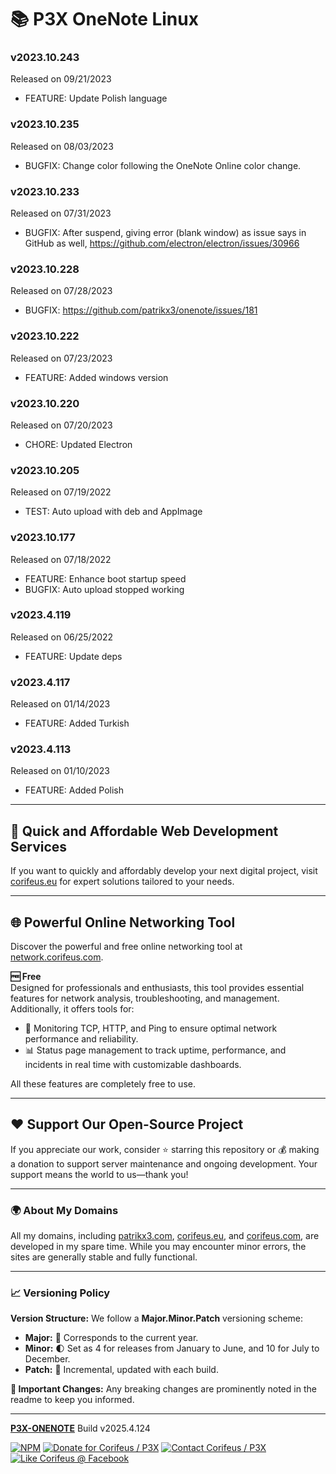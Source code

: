 [//]: #@corifeus-header

# 📚 P3X OneNote Linux

                        
[//]: #@corifeus-header:end
### v2023.10.243
Released on 09/21/2023
* FEATURE: Update Polish language



### v2023.10.235
Released on 08/03/2023
* BUGFIX: Change color following the OneNote Online color change.



### v2023.10.233
Released on 07/31/2023
* BUGFIX: After suspend, giving error (blank window) as issue says in GitHub as well, https://github.com/electron/electron/issues/30966



### v2023.10.228
Released on 07/28/2023
* BUGFIX: https://github.com/patrikx3/onenote/issues/181



### v2023.10.222
Released on 07/23/2023
* FEATURE: Added windows version



### v2023.10.220
Released on 07/20/2023
* CHORE: Updated Electron



### v2023.10.205
Released on 07/19/2022
* TEST: Auto upload with deb and AppImage



### v2023.10.177
Released on 07/18/2022
* FEATURE: Enhance boot startup speed
* BUGFIX: Auto upload stopped working



### v2023.4.119
Released on 06/25/2022
* FEATURE: Update deps



### v2023.4.117
Released on 01/14/2023
* FEATURE: Added Turkish



### v2023.4.113
Released on 01/10/2023
* FEATURE: Added Polish


[//]: #@corifeus-footer

---

## 🚀 Quick and Affordable Web Development Services

If you want to quickly and affordably develop your next digital project, visit [corifeus.eu](https://corifeus.eu) for expert solutions tailored to your needs.

---

## 🌐 Powerful Online Networking Tool  

Discover the powerful and free online networking tool at [network.corifeus.com](https://network.corifeus.com).  

**🆓 Free**  
Designed for professionals and enthusiasts, this tool provides essential features for network analysis, troubleshooting, and management.  
Additionally, it offers tools for:  
- 📡 Monitoring TCP, HTTP, and Ping to ensure optimal network performance and reliability.  
- 📊 Status page management to track uptime, performance, and incidents in real time with customizable dashboards.  

All these features are completely free to use.  

---

## ❤️ Support Our Open-Source Project  
If you appreciate our work, consider ⭐ starring this repository or 💰 making a donation to support server maintenance and ongoing development. Your support means the world to us—thank you!  

---

### 🌍 About My Domains  
All my domains, including [patrikx3.com](https://patrikx3.com), [corifeus.eu](https://corifeus.eu), and [corifeus.com](https://corifeus.com), are developed in my spare time. While you may encounter minor errors, the sites are generally stable and fully functional.  

---

### 📈 Versioning Policy  
**Version Structure:** We follow a **Major.Minor.Patch** versioning scheme:  
- **Major:** 📅 Corresponds to the current year.  
- **Minor:** 🌓 Set as 4 for releases from January to June, and 10 for July to December.  
- **Patch:** 🔧 Incremental, updated with each build.  

**🚨 Important Changes:** Any breaking changes are prominently noted in the readme to keep you informed.

---


[**P3X-ONENOTE**](https://corifeus.com/onenote) Build v2025.4.124

 [![NPM](https://img.shields.io/npm/v/p3x-onenote.svg)](https://www.npmjs.com/package/p3x-onenote)  [![Donate for Corifeus / P3X](https://img.shields.io/badge/Donate-Corifeus-003087.svg)](https://www.paypal.com/cgi-bin/webscr?cmd=_s-xclick&hosted_button_id=QZVM4V6HVZJW6)  [![Contact Corifeus / P3X](https://img.shields.io/badge/Contact-P3X-ff9900.svg)](https://www.patrikx3.com/en/front/contact) [![Like Corifeus @ Facebook](https://img.shields.io/badge/LIKE-Corifeus-3b5998.svg)](https://www.facebook.com/corifeus.software)






[//]: #@corifeus-footer:end